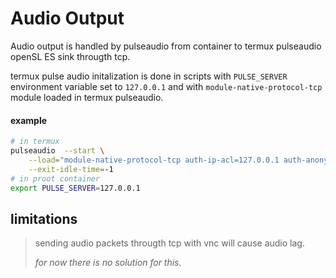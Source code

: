 # Audio Output

Audio output is handled by pulseaudio from container to termux pulseaudio openSL ES sink througth tcp.

termux pulse audio initalization is done in scripts with `PULSE_SERVER` environment variable set to `127.0.0.1` and with `module-native-protocol-tcp` module loaded in termux pulseaudio.

#### example

```bash
# in termux
pulseaudio  --start \
    --load="module-native-protocol-tcp auth-ip-acl=127.0.0.1 auth-anonymous=1" \
    --exit-idle-time=-1
# in proot container
export PULSE_SERVER=127.0.0.1

```


## limitations

> sending audio packets througth tcp with vnc will cause audio lag.
>
> _for now there is no solution for this._
